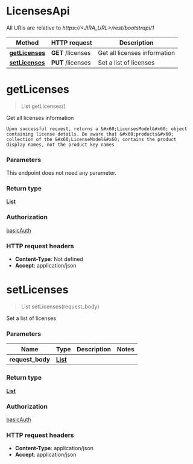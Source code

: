 # LicensesApi

All URIs are relative to *https://&lt;JIRA_URL&gt;/rest/bootstrapi/1*

| Method | HTTP request | Description |
|------------- | ------------- | -------------|
| [**getLicenses**](LicensesApi.md#getLicenses) | **GET** /licenses | Get all licenses information |
| [**setLicenses**](LicensesApi.md#setLicenses) | **PUT** /licenses | Set a list of licenses |


<a name="getLicenses"></a>
# **getLicenses**
> List getLicenses()

Get all licenses information

    Upon successful request, returns a &#x60;LicensesModel&#x60; object containing license details. Be aware that &#x60;products&#x60; collection of the &#x60;LicenseModel&#x60; contains the product display names, not the product key names

### Parameters
This endpoint does not need any parameter.

### Return type

[**List**](../Models/LicenseModel.md)

### Authorization

[basicAuth](../README.md#basicAuth)

### HTTP request headers

- **Content-Type**: Not defined
- **Accept**: application/json

<a name="setLicenses"></a>
# **setLicenses**
> List setLicenses(request\_body)

Set a list of licenses

### Parameters

|Name | Type | Description  | Notes |
|------------- | ------------- | ------------- | -------------|
| **request\_body** | [**List**](../Models/string.md)|  | |

### Return type

[**List**](../Models/LicenseModel.md)

### Authorization

[basicAuth](../README.md#basicAuth)

### HTTP request headers

- **Content-Type**: application/json
- **Accept**: application/json

